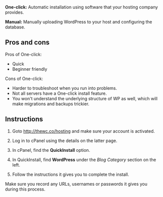 __One-click:__
Automatic installation using software that your hosting company provides.
 
__Manual:__
Manually uploading WordPress to your host and configuring the database.




## Pros and cons

Pros of One-click:

* Quick
* Beginner friendly

Cons of One-click: 

* Harder to troubleshoot when you run into problems.
* Not all servers have a One-click install feature.
* You won't understand the underlying structure of WP as well, which will make migrations and backups trickier.




## Instructions
1. Goto <http://thewc.co/hosting> and make sure your account is activated.

2. Log in to cPanel using the details on the latter page.

3. In cPanel, find the **QuickInstall** option.

4. In QuickInstall, find **WordPress** under the *Blog Category* section on the left.

5. Follow the instructions it gives you to complete the install.

Make sure you record any URLs, usernames or passwords it gives you during this process.




